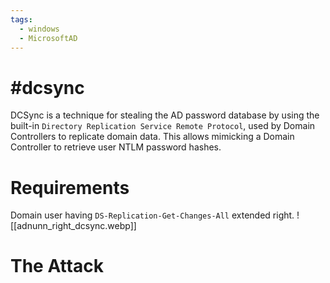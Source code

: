 ```yaml
---
tags:
  - windows
  - MicrosoftAD
---
```

# #dcsync
DCSync is a technique for stealing the AD password database by using the built-in `Directory Replication Service Remote Protocol`, used by Domain Controllers to replicate domain data. This allows mimicking a Domain Controller to retrieve user NTLM password hashes.
# Requirements
Domain user having `DS-Replication-Get-Changes-All` extended right.
![[adnunn_right_dcsync.webp]]
# The Attack
